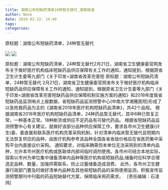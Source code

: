 ```yaml
---
title: 湖南公布短缺药清单24种暂无替代_湖南频道
author: None
date: 2019-02-22- 14:40
tags: 
categories: 
---
```

原标题：湖南公布短缺药清单，24种暂无替代
<!-- more -->
                
<img align="center" border="0" src="http://p1.ifengimg.com/a/2019_08/6f51192c4582134_size73_w640_h381.jpg" />
                
<img align="center" border="0" src="http://p2.ifengimg.com/a/2016/0810/204c433878d5cf9size1_w16_h16.png" />
            
原标题：湖南公布短缺药清单，24种暂无替代2月21日，湖南省卫生健康委官网发布关于做好医疗机构临床短缺药品供应保障有关工作的通知，通知提到，根据原省卫生计生委等九部门《关于印发<湖南省改革完善短
原标题：湖南公布短缺药清单，24种暂无替代
2月21日，湖南省卫生健康委官网发布关于做好医疗机构临床短缺药品供应保障有关工作的通知，通知提到，根据原省卫生计生委等九部门《关于印发<湖南省改革完善短缺药品供应保障机制实施方案的通知》和2018年度我省短缺药品监测哨点上报数据，省短缺药品监测预警中心(中南大学湘雅医院)形成了以急抢救药品为主的《湖南省2018年医疗机构短缺药品清单》，共42个品规。
根据湖南省2018年医疗机构短缺药品清单，24种药品暂无替代，其中6种已恢复正常，一种基本正常。18种断货或供应不足药品有可替代药品。
根据省短缺药品监测预警中心有关建议，就做好该部分品种供应保障工作，要求各市州卫生健康(计生)委、委直属和联系医疗机构完善采购机制，针对清单内临床暂无替代且短期内无法恢复供应的品种，由医疗机构参考该品种全国各省省级价格后在省医药集中采购平台内直接议价采购。
通知要求，对临床确需但本单位无法采购到的清单内品种，允许本市州医疗机构或医联体内部间临时调剂使用。各市州可结合本地实际，探索以市州为单位集中储备清单内品种等医疗机构易短缺药品;储备时应科学合理选定品种、数量，加强供需联系，防止过量储备造成浪费。
此外，各市州卫生健康行政部门要及时做好清单内品种及其他易短缺药品的采购使用监测，积极宣传监测预警期刊中刊载的药品短缺替代方案，保障临床用药需求。
 
[责任编辑：石凌炜]
            
